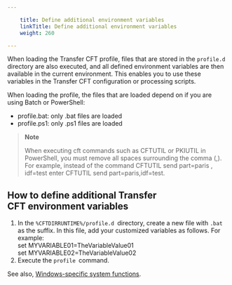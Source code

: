 ```yaml
---

    title: Define additional environment variables 
    linkTitle: Define additional environment variables
    weight: 260

---
```

When loading the Transfer CFT profile, files that are stored in the `profile.d` directory are also executed, and all defined environment variables are then available in the current environment. This enables you to use these variables in the Transfer CFT configuration or processing scripts.

When loading the profile, the files that are loaded depend on if you are using Batch or PowerShell:

- profile.bat: only .bat files are loaded
- profile.ps1: only .ps1 files are loaded

> **Note**
>
> When executing cft commands such as CFTUTIL or PKIUTIL in PowerShell, you must remove all spaces surrounding the comma (,). For example, instead of the command CFTUTIL send part=paris , idf=test enter CFTUTIL send part=paris,idf=test.

## How to define additional Transfer CFT environment variables

1. In the <span class="code">`%CFTDIRRUNTIME%/profile.d `</span>directory, create a new file with <span class="code">`.bat`</span> as the suffix. In this file, add your customized variables as follows. For example:  
    set MYVARIABLE01=TheVariableValue01  
    set MYVARIABLE02=TheVariableValue02
1. Execute the <span class="code">`profile `</span>command.

See also, [Windows-specific system functions](../../specific_system_functions).

